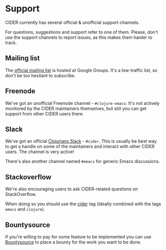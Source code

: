 # Support

CIDER currently has several official & unofficial support channels.

For questions, suggestions and support refer to one of them.  Please, don't
use the support channels to report issues, as this makes them harder to track.

## Mailing list

The [official mailing list](https://groups.google.com/forum/#!forum/cider-emacs) is
hosted at Google Groups. It's a low-traffic list, so don't be too hesitant to subscribe.

## Freenode

We've got an unofficial Freenode channel - `#clojure-emacs`. It's not actively
monitored by the CIDER maintainers themselves, but still you can get support
from other CIDER users there.

## Slack

We've got an official [Clojurians Slack](https://clojurians.slack.com/) -
`#cider`. This is usually be best way to get a handle on some of the maintainers
and interact with other CIDER users. The channel is very active!

There's also another channel named `#emacs` for generic Emacs discussions.

## Stackoverflow

We're also encouraging users to ask CIDER-related questions on StackOverflow.

When doing so you should use the
[cider](http://stackoverflow.com/questions/tagged/cider) tag (ideally combined
with the tags `emacs` and `clojure`).

## Bountysource

If you're willing to pay for some feature to be implemented you can use
[Bountysource](https://www.bountysource.com/teams/cider/issues) to place a
bounty for the work you want to be done.

